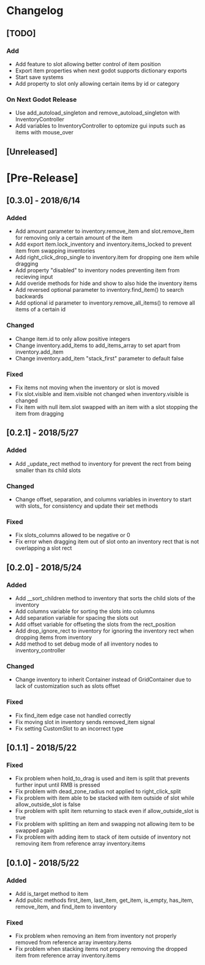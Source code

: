 # Changelog

## [TODO]
### Add
- Add feature to slot allowing better control of item position
- Export item properties when next godot supports dictionary exports
- Start save systems
- Add property to slot only allowing certain items by id or category
### On Next Godot Release
- Use add_autoload_singleton and remove_autoload_singleton with InventoryController
- Add variables to InventoryController to optomize gui inputs such as items with mouse_over

## [Unreleased]

# [Pre-Release]

## [0.3.0] - 2018/6/14
### Added
- Add amount parameter to inventory.remove_item and slot.remove_item for removing only a certain amount of the item
- Add export item.lock_inventory and inventory.items_locked to prevent item from swapping inventories
- Add right_click_drop_single to inventory.item for dropping one item while dragging
- Add property "disabled" to inventory nodes preventing item from recieving input
- Add overide methods for hide and show to also hide the inventory items
- Add reversed optional parameter to inventory.find_item() to search backwards
- Add optional id parameter to inventory.remove_all_items() to remove all items of a certain id
### Changed
- Change item.id to only allow positive integers
- Change inventory.add_items to add_items_array to set apart from inventory.add_item
- Change inventory.add_item "stack_first" parameter to default false
### Fixed
- Fix items not moving when the inventory or slot is moved
- Fix slot.visible and item.visible not changed when inventory.visible is changed
- Fix item with null item.slot swapped with an item with a slot stopping the item from dragging

## [0.2.1] - 2018/5/27
### Added
- Add _update_rect method to inventory for prevent the rect from being smaller than its child slots
### Changed
- Change offset, separation, and columns variables in inventory to start with slots_ for consistency and update their set methods
### Fixed
- Fix slots_columns allowed to be negative or 0
- Fix error when dragging item out of slot onto an inventory rect that is not overlapping a slot rect

## [0.2.0] - 2018/5/24
### Added
- Add __sort_children method to inventory that sorts the child slots of the inventory
- Add columns variable for sorting the slots into columns
- Add separation variable for spacing the slots out
- Add offset variable for offseting the slots from the rect_position
- Add drop_ignore_rect to inventory for ignoring the inventory rect when dropping items from inventory
- Add method to set debug mode of all inventory nodes to inventory_controller
### Changed
- Change inventory to inherit Container instead of GridContainer due to lack of customization such as slots offset
### Fixed
- Fix find_item edge case not handled correctly
- Fix moving slot in inventory sends removed_item signal
- Fix setting CustomSlot to an incorrect type

## [0.1.1] - 2018/5/22
### Fixed
- Fix problem when hold_to_drag is used and item is split that prevents further input until RMB is pressed
- Fix problem with dead_zone_radius not applied to right_click_split
- Fix problem with item able to be stacked with item outside of slot while allow_outside_slot is false
- Fix problem with split item returning to stack even if allow_outside_slot is true
- Fix problem with splitting an item and swapping not allowing item to be swapped again
- Fix problem with adding item to stack of item outside of inventory not removing item from reference array inventory.items

## [0.1.0] - 2018/5/22
### Added
- Add is_target method to item
- Add public methods first_item, last_item, get_item, is_empty, has_item, remove_item, and find_item to inventory
### Fixed
- Fix problem when removing an item from inventory not properly removed from reference array inventory.items
- Fix problem when stacking items not propery removing the dropped item from reference array inventory.items